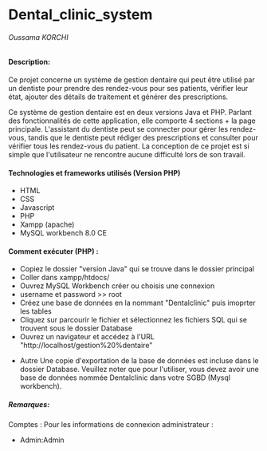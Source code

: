 # Dental_clinic_system
###### Oussama KORCHI


####  Description:
Ce projet concerne un système de gestion dentaire qui peut être utilisé par un dentiste pour prendre des rendez-vous pour ses patients, vérifier leur état, ajouter des détails de traitement et générer des prescriptions.

Ce système de gestion dentaire est en deux versions Java et PHP.
Parlant des fonctionnalités de cette application, elle comporte 4 sections + la page principale. L'assistant du dentiste peut se connecter pour gérer les rendez-vous, tandis que le dentiste peut rédiger des prescriptions et consulter pour vérifier tous les rendez-vous du patient. La conception de ce projet est si simple que l'utilisateur ne rencontre aucune difficulté lors de son travail.

#### Technologies et frameworks utilisés (Version PHP)
* HTML
* CSS
* Javascript
* PHP
* Xampp (apache)
* MySQL workbench 8.0 CE

#### Comment exécuter (PHP) :
- Copiez le dossier "version Java" qui se trouve dans le dossier principal
- Coller dans xampp/htdocs/
- Ouvrez MySQL Workbench créer ou choisis une connexion 
- username et password >> root
- Créez une base de données en la nommant "Dentalclinic" puis imoprter les tables
- Cliquez sur parcourir le fichier et sélectionnez les fichiers SQL qui se trouvent sous le dossier Database
- Ouvrez un navigateur et accédez à l'URL "http://localhost/gestion%20%dentaire"

* Autre
Une copie d'exportation de la base de données est incluse dans le dossier Database.
Veuillez noter que pour l'utiliser, vous devez avoir une base de données nommée Dentalclinic dans votre SGBD (Mysql workbench).


#####  Remarques:
Comptes :
Pour les informations de connexion administrateur : 
- Admin:Admin
